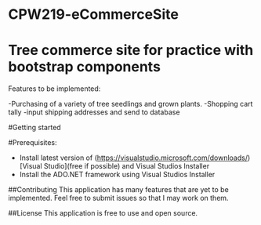 # CPW219-eCommerceSite

# Tree commerce site for practice with bootstrap components
Features to be implemented:

-Purchasing of a variety of tree seedlings and grown plants.
-Shopping cart tally
-input shipping addresses and send to database

#Getting started

#Prerequisites:
- Install latest version of (https://visualstudio.microsoft.com/downloads/)[Visual Studio](free if possible) and Visual Studios Installer
- Install the ADO.NET framework using Visual Studios Installer

##Contributing
  This application has many features that are yet to be implemented. Feel free to submit issues   so that I may work on them.
  
##License
 This application is free to use and open source. 
